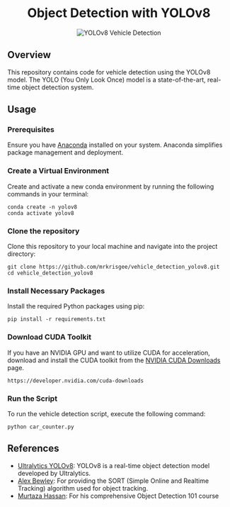 <h1 align="center">Object Detection with YOLOv8</h1>

<p align="center">
  <img src="https://github.com/mrkrisgee/vehicle_detection_yolov8/blob/main/yolov8l_car_counter.gif" alt="YOLOv8 Vehicle Detection">
</p>

## Overview

This repository contains code for vehicle detection using the YOLOv8 model. The YOLO (You Only Look Once) model is a state-of-the-art, real-time object detection system.

## Usage

### Prerequisites

Ensure you have [Anaconda](https://www.anaconda.com/) installed on your system. Anaconda simplifies package management and deployment.

### Create a Virtual Environment

Create and activate a new conda environment by running the following commands in your terminal:

```
conda create -n yolov8
conda activate yolov8
```

### Clone the repository

Clone this repository to your local machine and navigate into the project directory:

```
git clone https://github.com/mrkrisgee/vehicle_detection_yolov8.git
cd vehicle_detection_yolov8
```

### Install Necessary Packages

Install the required Python packages using pip:

```
pip install -r requirements.txt
```

### Download CUDA Toolkit

If you have an NVIDIA GPU and want to utilize CUDA for acceleration, download and install the CUDA toolkit from the [NVIDIA CUDA Downloads](https://developer.nvidia.com/cuda-downloads) page.

```
https://developer.nvidia.com/cuda-downloads
```

### Run the Script

To run the vehicle detection script, execute the following command:

```
python car_counter.py
```

## References

- [Ultralytics YOLOv8](https://github.com/ultralytics/ultralytics): YOLOv8 is a real-time object detection model developed by Ultralytics.
- [Alex Bewley](https://github.com/abewley/sort): For providing the SORT (Simple Online and Realtime Tracking) algorithm used for object tracking.
- [Murtaza Hassan](https://github.com/murtazahassan): For his comprehensive Object Detection 101 course
